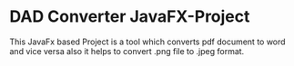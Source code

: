 # DAD Converter JavaFX-Project
This JavaFx based Project is a tool which converts pdf document to word and vice versa also it helps to convert .png file to .jpeg format.
